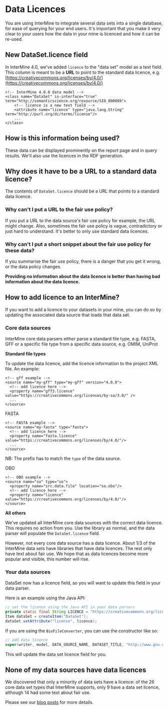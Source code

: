 # Data Licences

You are using InterMine to integrate several data sets into a single database, for ease of querying for your end users. It's important that you make it very clear to your users how the data in your mine is licenced and how it can be re-used.

## New DataSet.licence field

In InterMine 4.0, we've added `licence` to the "data set" model as a text field. This column is meant to be a **URL** to point to the standard data licence, e.g. [https://creativecommons.org/licenses/by/4.0/](https://creativecommons.org/licenses/by/4.0/)

```markup
<!-- InterMine 4.0.0 data model -->
<class name="DataSet" is-interface="true" term="http://semanticscience.org/resource/SIO_000089">        
    <!-- licence is a new text field -->
    <attribute name="licence" type="java.lang.String" term="http://purl.org/dc/terms/license"/>
    ...
</class>
```

## How is this information being used?

These data can be displayed prominently on the report page and in query results. We'll also use the licences in the RDF generation.

## Why does it have to be a URL to a standard data licence?

The contents of `DataSet.licence` should be a URL that points to a standard data licence.

### Why can't I put a URL to the fair use policy?

If you put a URL to the data source's fair use policy for example, the URL might change. Also, sometimes the fair use policy is vague, contradictory or just hard to understand. It's better to only use standard data licences.

### Why can't I put a short snippet about the fair use policy for these data?

If you summarise the fair use policy, there is a danger that you get it wrong, or the data policy changes.

**Providing no information about the data licence is better than having bad information about the data licence.**

## How to add licence to an InterMine?

If you want to add a licence to your datasets in your mine, you can do so by updating the associated data source that loads that data set.

### Core data sources

InterMine core data parsers either parse a standard file type, e.g. FASTA, GFF or a specific file type from a specific data source, e.g. OMIM, UniProt

**Standard file types**

To update the data licence, add the licence information to the project XML file. An example:

```markup
<!-- gff example -->
<source name="my-gff" type="my-gff" version="4.0.0">
  <!-- add licence here -->
  <property name="gff3.licence" value="https://creativecommons.org/licenses/by-sa/3.0/" />
  ...
</source>
```

FASTA

```markup
<!-- FASTA example -->
<source name="my-fasta" type="fasta">      
  <!-- add licence here -->
  <property name="fasta.licence" value="https://creativecommons.org/licenses/by/4.0/"/>
  ...
</source>
```

NB: The prefix has to match the `type` of the data source.

OBO

```markup
<!-- OBO example -->
<source name="so" type="so">
  <property name="src.data.file" location="so.obo"/>
  <!-- add licence here -->
  <property name="licence" value="https://creativecommons.org/licenses/by/4.0/"/>
</source>
```

**All others**

We've updated all InterMine core data sources with the correct data licence. This requires no action from you. Use the library as normal, and the data parser will populate the `DataSet.licence` field.

However, not every core data source has a data licence. About 1/3 of the InterMine data sets have libraries that have data licences. The rest only have text about fair use. We hope that as data licences become more popular and visible, this number will rise.

### Your data sources

DataSet now has a licence field, so you will want to update this field in your data parser.

Here is an example using the Java API:

```java
// set the licence using the Java API in your data parsers
private static final String LICENCE = "https://creativecommons.org/licenses/by/4.0/";
Item dataSet = createItem("DataSet");
dataSet.setAttribute("licence", licence);
```

If you are using the `BioFileConverter`, you can use the constructor like so:

```java
// add data licence  
super(writer, model, DATA_SOURCE_NAME, DATASET_TITLE, "http://www.gnu.org/licenses/gpl.txt");
```

This will update the data set licence field for you.

## None of my data sources have data licences

We discovered that only a minority of data sets have a licence: of the 26 core data set types that InterMine supports, only 9 have a data set licence, although 14 had some text about fair use.

Please see our [blog posts](https://intermineorg.wordpress.com/2019/01/03/being-fair-data-licences-in-intermine/) for more details.
